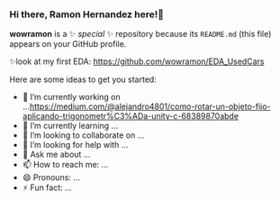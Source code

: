 ### Hi there, Ramon Hernandez here!👋


**wowramon** is a ✨ _special_ ✨ repository because its `README.md` (this file) appears on your GitHub profile.

✨look at my first EDA: https://github.com/wowramon/EDA_UsedCars



Here are some ideas to get you started:

- 🔭 I’m currently working on ...https://medium.com/@alejandro4801/como-rotar-un-objeto-fijo-aplicando-trigonometr%C3%ADa-unity-c-68389870abde
- 🌱 I’m currently learning ...
- 👯 I’m looking to collaborate on ...
- 🤔 I’m looking for help with ...
- 💬 Ask me about ...
- 📫 How to reach me: ...
- 😄 Pronouns: ...
- ⚡ Fun fact: ...

